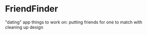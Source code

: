 # FriendFinder
"dating" app
things to work on:
putting friends for one to match with
cleaning up design
